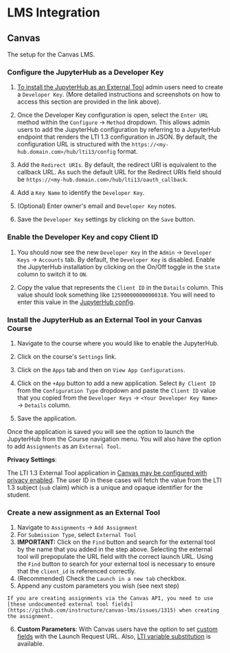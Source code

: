 # LMS Integration

## Canvas

The setup for the Canvas LMS.

### Configure the JupyterHub as a Developer Key

1. [To install the JupyterHub as an External Tool](https://community.canvaslms.com/t5/Canvas-Releases-Board/Canvas-Release-LTI-1-3-and-LTI-Advantage-2019-06-22/td-p/246652) admin users need to create a `Developer Key`.
   (More detailed instructions and screenshots on how to access this section are provided in the link above).

2. Once the Developer Key configuration is open, select the `Enter URL` method within the `Configure` → `Method` dropdown.
   This allows admin users to add the JupyterHub configuration by referring to a JupyterHub endpoint that renders the LTI 1.3 configuration in JSON.
   By default, the configuration URL is structured with the `https://<my-hub.domain.com>/hub/lti13/config` format.

3. Add the `Redirect URIs`.
   By default, the redirect URI is equivalent to the callback URL.
   As such the default URL for the Redirect URIs field should be `https://<my-hub.domain.com>/hub/lti13/oauth_callback`.

4. Add a `Key Name` to identify the `Developer Key`.

5. (Optional) Enter owner's email and `Developer Key` notes.

6. Save the `Developer Key` settings by clicking on the `Save` button.

### Enable the Developer Key and copy Client ID

1. You should now see the new `Developer Key` in the `Admin` → `Developer Keys` → `Accounts` tab.
   By default, the `Developer Key` is disabled.
   Enable the JupyterHub installation by clicking on the On/Off toggle in the `State` column to switch it to `ON`.

2. Copy the value that represents the `Client ID` in the `Datails` column.
   This value should look something like `125900000000000318`.
   You will need to enter this value in the [JupyterHub config](getting-started.md#basic-settings).

### Install the JupyterHub as an External Tool in your Canvas Course

1. Navigate to the course where you would like to enable the JupyterHub.

1. Click on the course's `Settings` link.

1. Click on the `Apps` tab and then on `View App Configurations`.

1. Click on the `+App` button to add a new application.
   Select `By Client ID` from the `Configuration Type` dropdown and paste the `Client ID` value that you copied from the `Developer Keys` → `<Your Developer Key Name>` → `Details` column.

1. Save the application.

Once the application is saved you will see the option to launch the JupyterHub from the Course navigation menu. You will also have the option to add `Assignments` as an `External Tool`.

**Privacy Settings**:

The LTI 1.3 External Tool application in [Canvas may be configured with privacy enabled](https://community.canvaslms.com/t5/Canvas-Developers-Group/LTI-1-3-Configuration-Claims-Course-Placement-Privacy/td-p/229252). The user ID in these cases will fetch the value from the LTI 1.3 subject (`sub` claim) which is a unique and opaque identifier for the student.

### Create a new assignment as an External Tool

1. Navigate to `Assignments` → `Add Assignment`
2. For `Submission Type`, select `External Tool`
3. **IMPORTANT:** Click on the `Find` button and search for the external tool by the name that you added in the step above.
   Selecting the external tool will prepopulate the URL field with the correct launch URL.
   Using the `Find` button to search for your external tool is necessary to ensure that the `client_id` is referenced correctly.
4. (Recommended) Check the `Launch in a new tab` checkbox.
5. Append any custom parameters you wish (see next step)

```{note}
If you are creating assignments via the Canvas API, you need to use [these undocumented external tool fields](https://github.com/instructure/canvas-lms/issues/1315) when creating the assignment.
```

6. **Custom Parameters**: With Canvas users have the option to set [custom fields](https://community.canvaslms.com/t5/Admin-Guide/How-do-I-configure-a-manual-entry-external-app-for-an-account/ta-p/219#add_custom_fields_and_descriptions) with the Launch Request URL.
   Also, [LTI variable substitution](https://canvas.instructure.com/doc/api/file.tools_variable_substitutions.html) is available.
